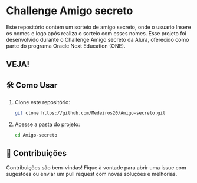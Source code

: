 # Challenge Amigo secreto

Este repositório contém um sorteio de amigo secreto, onde o usuario Insere os nomes e logo após realiza o sorteio com esses nomes. Esse projeto foi desenvolvido durante o Challenge Amigo secreto da Alura, oferecido como parte do programa Oracle Next Education (ONE).

## VEJA!



## 🛠️ Como Usar

1. Clone este repositório:

   ```bash
   git clone https://github.com/Medeiros20/Amigo-secreto.git
   ```

2. Acesse a pasta do projeto:

   ```bash
   cd Amigo-secreto
   ```

## 🤝 Contribuições

Contribuições são bem-vindas! Fique à vontade para abrir uma issue com sugestões ou enviar um pull request com novas soluções e melhorias.

